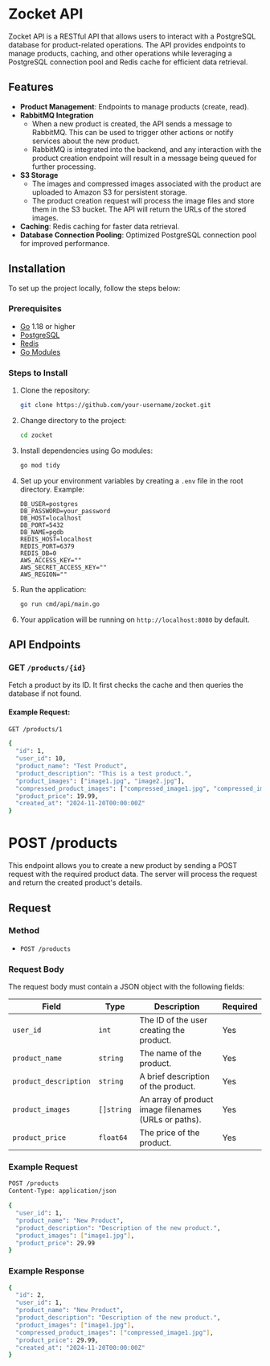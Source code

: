# Zocket API

Zocket API is a RESTful API that allows users to interact with a PostgreSQL database for product-related operations. The API provides endpoints to manage products, caching, and other operations while leveraging a PostgreSQL connection pool and Redis cache for efficient data retrieval.

## Features

- **Product Management**: Endpoints to manage products (create, read).
- **RabbitMQ Integration**
   - When a new product is created, the API sends a message to RabbitMQ. This can be used to trigger other actions or notify services about the new product.
   - RabbitMQ is integrated into the backend, and any interaction with the product creation endpoint will result in a message being queued for further processing.
- **S3 Storage**
   - The images and compressed images associated with the product are uploaded to Amazon S3 for persistent storage.
   - The product creation request will process the image files and store them in the S3 bucket. The API will return the URLs of the stored images.
- **Caching**: Redis caching for faster data retrieval.
- **Database Connection Pooling**: Optimized PostgreSQL connection pool for improved performance.

## Installation

To set up the project locally, follow the steps below:

### Prerequisites

- [Go](https://golang.org/dl/) 1.18 or higher
- [PostgreSQL](https://www.postgresql.org/download/)
- [Redis](https://redis.io/download)
- [Go Modules](https://blog.golang.org/using-go-modules)

### Steps to Install

1. Clone the repository:

    ```bash
    git clone https://github.com/your-username/zocket.git
    ```

2. Change directory to the project:

    ```bash
    cd zocket
    ```

3. Install dependencies using Go modules:

    ```bash
    go mod tidy
    ```

4. Set up your environment variables by creating a `.env` file in the root directory. Example:

    ```
    DB_USER=postgres
    DB_PASSWORD=your_password
    DB_HOST=localhost
    DB_PORT=5432
    DB_NAME=pgdb
    REDIS_HOST=localhost
    REDIS_PORT=6379
    REDIS_DB=0
    AWS_ACCESS_KEY=""
    AWS_SECRET_ACCESS_KEY=""
    AWS_REGION=""
    ```

5. Run the application:

    ```bash
    go run cmd/api/main.go
    ```

6. Your application will be running on `http://localhost:8080` by default.

## API Endpoints

### GET `/products/{id}`

Fetch a product by its ID. It first checks the cache and then queries the database if not found.

#### Example Request:

```bash
GET /products/1

{
  "id": 1,
  "user_id": 10,
  "product_name": "Test Product",
  "product_description": "This is a test product.",
  "product_images": ["image1.jpg", "image2.jpg"],
  "compressed_product_images": ["compressed_image1.jpg", "compressed_image2.jpg"],
  "product_price": 19.99,
  "created_at": "2024-11-20T00:00:00Z"
}
```

# POST /products

This endpoint allows you to create a new product by sending a POST request with the required product data. The server will process the request and return the created product's details.

## Request

### Method

- `POST /products`

### Request Body

The request body must contain a JSON object with the following fields:

| Field                      | Type        | Description                                       | Required  |
|----------------------------|-------------|---------------------------------------------------|-----------|
| `user_id`                  | `int`       | The ID of the user creating the product.          | Yes       |
| `product_name`             | `string`    | The name of the product.                          | Yes       |
| `product_description`      | `string`    | A brief description of the product.               | Yes       |
| `product_images`           | `[]string`     | An array of product image filenames (URLs or paths). | Yes       |
| `product_price`            | `float64`   | The price of the product.                         | Yes       |

### Example Request

```bash
POST /products
Content-Type: application/json

{
  "user_id": 1,
  "product_name": "New Product",
  "product_description": "Description of the new product.",
  "product_images": ["image1.jpg"],
  "product_price": 29.99
}
```
### Example Response
```bash
{
  "id": 2,
  "user_id": 1,
  "product_name": "New Product",
  "product_description": "Description of the new product.",
  "product_images": ["image1.jpg"],
  "compressed_product_images": ["compressed_image1.jpg"],
  "product_price": 29.99,
  "created_at": "2024-11-20T00:00:00Z"
}
```

